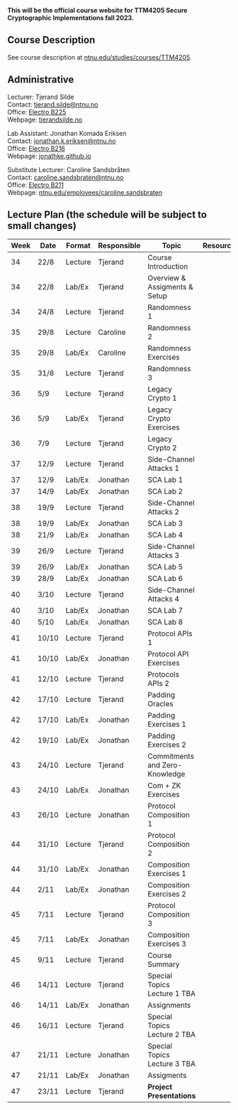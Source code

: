 **This will be the official course website for TTM4205 Secure Cryptographic Implementations fall 2023.**

## Course Description

See course description at [ntnu.edu/studies/courses/TTM4205](https://www.ntnu.edu/studies/courses/TTM4205).

## Administrative

Lecturer:             Tjerand Silde\
Contact:              [tjerand.silde@ntnu.no](mailto:tjerand.silde@ntnu.no)\
Office:               [Electro B225](https://link.mazemap.com/F1ujWlEP)\
Webpage:              [tjerandsilde.no](https://tjerandsilde.no)

Lab Assistant:        Jonathan Komada Eriksen\
Contact:              [jonathan.k.eriksen@ntnu.no](mailto:jonathan.k.eriksen@ntnu.no)\
Office:               [Electro B216](https://link.mazemap.com/G4kcT7sc)\
Webpage:              [jonathke.github.io](https://jonathke.github.io)

Substitute Lecturer:  Caroline Sandsbråten\
Contact:              [caroline.sandsbraten@ntnu.no](mailto:caroline.sandsbraten@ntnu.no)\
Office:               [Electro B211](https://link.mazemap.com/DBIM3jA0)\
Webpage:              [ntnu.edu/employees/caroline.sandsbraten](https://www.ntnu.edu/employees/caroline.sandsbraten)

## Lecture Plan (the schedule will be subject to small changes)

| Week | Date  | Format  | Responsible | Topic                           | Resources     |
|------|-------|---------|-------------|---------------------------------|---------------|
| 34   | 22/8  | Lecture | Tjerand     | Course Introduction             |               |
| 34   | 22/8  | Lab/Ex  | Tjerand     | Overview & Assigments & Setup   |               |
| 34   | 24/8  | Lecture | Tjerand     | Randomness 1                    |               |
| 35   | 29/8  | Lecture | Caroline    | Randomness 2                    |               |
| 35   | 29/8  | Lab/Ex  | Caroline    | Randomness Exercises            |               |
| 35   | 31/8  | Lecture | Tjerand     | Randomness 3                    |               |
| 36   | 5/9   | Lecture | Tjerand     | Legacy Crypto 1                 |               |
| 36   | 5/9   | Lab/Ex  | Tjerand     | Legacy Crypto Exercises         |               |
| 36   | 7/9   | Lecture | Tjerand     | Legacy Crypto 2                 |               |
| 37   | 12/9  | Lecture | Tjerand     | Side-Channel Attacks 1          |               |
| 37   | 12/9  | Lab/Ex  | Jonathan    | SCA Lab 1                       |               |
| 37   | 14/9  | Lab/Ex  | Jonathan    | SCA Lab 2                       |               |
| 38   | 19/9  | Lecture | Tjerand     | Side-Channel Attacks 2          |               |
| 38   | 19/9  | Lab/Ex  | Jonathan    | SCA Lab 3                       |               |
| 38   | 21/9  | Lab/Ex  | Jonathan    | SCA Lab 4                       |               |
| 39   | 26/9  | Lecture | Tjerand     | Side-Channel Attacks 3          |               |
| 39   | 26/9  | Lab/Ex  | Jonathan    | SCA Lab 5                       |               |
| 39   | 28/9  | Lab/Ex  | Jonathan    | SCA Lab 6                       |               |
| 40   | 3/10  | Lecture | Tjerand     | Side-Channel Attacks 4          |               |
| 40   | 3/10  | Lab/Ex  | Jonathan    | SCA Lab 7                       |               |
| 40   | 5/10  | Lab/Ex  | Jonathan    | SCA Lab 8                       |               |
| 41   | 10/10 | Lecture | Tjerand     | Protocol APIs 1                 |               |
| 41   | 10/10 | Lab/Ex  | Jonathan    | Protocol API Exercises          |               |
| 41   | 12/10 | Lecture | Tjerand     | Protocols APIs 2                |               |
| 42   | 17/10 | Lecture | Tjerand     | Padding Oracles                 |               |
| 42   | 17/10 | Lab/Ex  | Jonathan    | Padding Exercises 1             |               |
| 42   | 19/10 | Lab/Ex  | Jonathan    | Padding Exercises 2             |               |
| 43   | 24/10 | Lecture | Tjerand     | Commitments and Zero-Knowledge  |               |
| 43   | 24/10 | Lab/Ex  | Jonathan    | Com + ZK Exercises              |               |
| 43   | 26/10 | Lecture | Jonathan    | Protocol Composition 1          |               |
| 44   | 31/10 | Lecture | Tjerand     | Protocol Composition 2          |               |
| 44   | 31/10 | Lab/Ex  | Jonathan    | Composition Exercises 1         |               |
| 44   | 2/11  | Lab/Ex  | Jonathan    | Composition Exercises 2         |               |
| 45   | 7/11  | Lecture | Tjerand     | Protocol Composition 3          |               |
| 45   | 7/11  | Lab/Ex  | Jonathan    | Composition Exercises 3         |               |
| 45   | 9/11  | Lecture | Tjerand     | Course Summary                  |               |
| 46   | 14/11 | Lecture | Tjerand     | Special Topics Lecture 1 TBA    |               |
| 46   | 14/11 | Lab/Ex  | Jonathan    | Assignments                     |               |
| 46   | 16/11 | Lecture | Tjerand     | Special Topics Lecture 2 TBA    |               |
| 47   | 21/11 | Lecture | Jonathan    | Special Topics Lecture 3 TBA    |               |
| 47   | 21/11 | Lab/Ex  | Jonathan    | Assigments                      |               |
| 47   | 23/11 | Lecture | Tjerand     | **Project Presentations**       |               |
